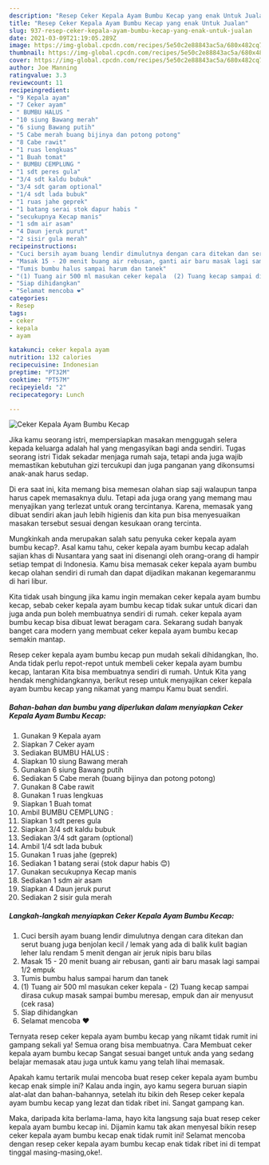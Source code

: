 ```yaml
---
description: "Resep Ceker Kepala Ayam Bumbu Kecap yang enak Untuk Jualan"
title: "Resep Ceker Kepala Ayam Bumbu Kecap yang enak Untuk Jualan"
slug: 937-resep-ceker-kepala-ayam-bumbu-kecap-yang-enak-untuk-jualan
date: 2021-03-09T21:19:05.289Z
image: https://img-global.cpcdn.com/recipes/5e50c2e88843ac5a/680x482cq70/ceker-kepala-ayam-bumbu-kecap-foto-resep-utama.jpg
thumbnail: https://img-global.cpcdn.com/recipes/5e50c2e88843ac5a/680x482cq70/ceker-kepala-ayam-bumbu-kecap-foto-resep-utama.jpg
cover: https://img-global.cpcdn.com/recipes/5e50c2e88843ac5a/680x482cq70/ceker-kepala-ayam-bumbu-kecap-foto-resep-utama.jpg
author: Joe Manning
ratingvalue: 3.3
reviewcount: 11
recipeingredient:
- "9 Kepala ayam"
- "7 Ceker ayam"
- " BUMBU HALUS "
- "10 siung Bawang merah"
- "6 siung Bawang putih"
- "5 Cabe merah buang bijinya dan potong potong"
- "8 Cabe rawit"
- "1 ruas lengkuas"
- "1 Buah tomat"
- " BUMBU CEMPLUNG "
- "1 sdt peres gula"
- "3/4 sdt kaldu bubuk"
- "3/4 sdt garam optional"
- "1/4 sdt lada bubuk"
- "1 ruas jahe geprek"
- "1 batang serai stok dapur habis "
- "secukupnya Kecap manis"
- "1 sdm air asam"
- "4 Daun jeruk purut"
- "2 sisir gula merah"
recipeinstructions:
- "Cuci bersih ayam buang lendir dimulutnya dengan cara ditekan dan serut buang juga benjolan kecil / lemak yang ada di balik kulit bagian leher lalu rendam 5 menit dengan air jeruk nipis baru bilas"
- "Masak 15 - 20 menit buang air rebusan, ganti air baru masak lagi sampai 1/2 empuk"
- "Tumis bumbu halus sampai harum dan tanek"
- "(1) Tuang air 500 ml masukan ceker kepala  (2) Tuang kecap sampai dirasa cukup masak sampai bumbu meresap, empuk dan air menyusut (cek rasa)"
- "Siap dihidangkan"
- "Selamat mencoba ❤"
categories:
- Resep
tags:
- ceker
- kepala
- ayam

katakunci: ceker kepala ayam 
nutrition: 132 calories
recipecuisine: Indonesian
preptime: "PT32M"
cooktime: "PT57M"
recipeyield: "2"
recipecategory: Lunch

---
```



![Ceker Kepala Ayam Bumbu Kecap](https://img-global.cpcdn.com/recipes/5e50c2e88843ac5a/680x482cq70/ceker-kepala-ayam-bumbu-kecap-foto-resep-utama.jpg)

Jika kamu seorang istri, mempersiapkan masakan menggugah selera kepada keluarga adalah hal yang mengasyikan bagi anda sendiri. Tugas seorang istri Tidak sekadar menjaga rumah saja, tetapi anda juga wajib memastikan kebutuhan gizi tercukupi dan juga panganan yang dikonsumsi anak-anak harus sedap.

Di era  saat ini, kita memang bisa memesan olahan siap saji walaupun tanpa harus capek memasaknya dulu. Tetapi ada juga orang yang memang mau menyajikan yang terlezat untuk orang tercintanya. Karena, memasak yang dibuat sendiri akan jauh lebih higienis dan kita pun bisa menyesuaikan masakan tersebut sesuai dengan kesukaan orang tercinta. 



Mungkinkah anda merupakan salah satu penyuka ceker kepala ayam bumbu kecap?. Asal kamu tahu, ceker kepala ayam bumbu kecap adalah sajian khas di Nusantara yang saat ini disenangi oleh orang-orang di hampir setiap tempat di Indonesia. Kamu bisa memasak ceker kepala ayam bumbu kecap olahan sendiri di rumah dan dapat dijadikan makanan kegemaranmu di hari libur.

Kita tidak usah bingung jika kamu ingin memakan ceker kepala ayam bumbu kecap, sebab ceker kepala ayam bumbu kecap tidak sukar untuk dicari dan juga anda pun boleh membuatnya sendiri di rumah. ceker kepala ayam bumbu kecap bisa dibuat lewat beragam cara. Sekarang sudah banyak banget cara modern yang membuat ceker kepala ayam bumbu kecap semakin mantap.

Resep ceker kepala ayam bumbu kecap pun mudah sekali dihidangkan, lho. Anda tidak perlu repot-repot untuk membeli ceker kepala ayam bumbu kecap, lantaran Kita bisa membuatnya sendiri di rumah. Untuk Kita yang hendak menghidangkannya, berikut resep untuk menyajikan ceker kepala ayam bumbu kecap yang nikamat yang mampu Kamu buat sendiri.

<!--inarticleads1-->

##### Bahan-bahan dan bumbu yang diperlukan dalam menyiapkan Ceker Kepala Ayam Bumbu Kecap:

1. Gunakan 9 Kepala ayam
1. Siapkan 7 Ceker ayam
1. Sediakan  BUMBU HALUS :
1. Siapkan 10 siung Bawang merah
1. Gunakan 6 siung Bawang putih
1. Sediakan 5 Cabe merah (buang bijinya dan potong potong)
1. Gunakan 8 Cabe rawit
1. Gunakan 1 ruas lengkuas
1. Siapkan 1 Buah tomat
1. Ambil  BUMBU CEMPLUNG :
1. Siapkan 1 sdt peres gula
1. Siapkan 3/4 sdt kaldu bubuk
1. Sediakan 3/4 sdt garam (optional)
1. Ambil 1/4 sdt lada bubuk
1. Gunakan 1 ruas jahe (geprek)
1. Sediakan 1 batang serai (stok dapur habis 😊)
1. Gunakan secukupnya Kecap manis
1. Sediakan 1 sdm air asam
1. Siapkan 4 Daun jeruk purut
1. Sediakan 2 sisir gula merah




<!--inarticleads2-->

##### Langkah-langkah menyiapkan Ceker Kepala Ayam Bumbu Kecap:

1. Cuci bersih ayam buang lendir dimulutnya dengan cara ditekan dan serut buang juga benjolan kecil / lemak yang ada di balik kulit bagian leher lalu rendam 5 menit dengan air jeruk nipis baru bilas
1. Masak 15 - 20 menit buang air rebusan, ganti air baru masak lagi sampai 1/2 empuk
1. Tumis bumbu halus sampai harum dan tanek
1. (1) Tuang air 500 ml masukan ceker kepala  - (2) Tuang kecap sampai dirasa cukup masak sampai bumbu meresap, empuk dan air menyusut (cek rasa)
1. Siap dihidangkan
1. Selamat mencoba ❤




Ternyata resep ceker kepala ayam bumbu kecap yang nikamt tidak rumit ini gampang sekali ya! Semua orang bisa membuatnya. Cara Membuat ceker kepala ayam bumbu kecap Sangat sesuai banget untuk anda yang sedang belajar memasak atau juga untuk kamu yang telah lihai memasak.

Apakah kamu tertarik mulai mencoba buat resep ceker kepala ayam bumbu kecap enak simple ini? Kalau anda ingin, ayo kamu segera buruan siapin alat-alat dan bahan-bahannya, setelah itu bikin deh Resep ceker kepala ayam bumbu kecap yang lezat dan tidak ribet ini. Sangat gampang kan. 

Maka, daripada kita berlama-lama, hayo kita langsung saja buat resep ceker kepala ayam bumbu kecap ini. Dijamin kamu tak akan menyesal bikin resep ceker kepala ayam bumbu kecap enak tidak rumit ini! Selamat mencoba dengan resep ceker kepala ayam bumbu kecap enak tidak ribet ini di tempat tinggal masing-masing,oke!.

